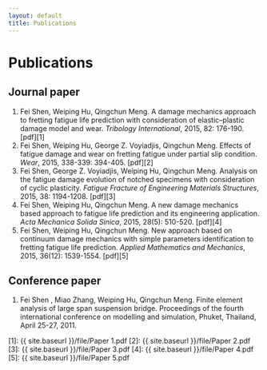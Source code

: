 ```yaml
---
layout: default
title: Publications 
---
```


# Publications

## Journal paper

1. Fei Shen, Weiping Hu, Qingchun Meng. A damage mechanics approach to fretting fatigue life prediction with consideration of elastic–plastic damage model and wear. *Tribology International*, 2015, 82: 176-190. [pdf][1]
2. Fei Shen, Weiping Hu, George Z. Voyiadjis, Qingchun Meng. Effects of fatigue damage and wear on fretting fatigue under partial slip condition. *Wear*, 2015, 338-339: 394-405. [pdf][2]
3. Fei Shen, George Z. Voyiadjis, Weiping Hu, Qingchun Meng. Analysis on the fatigue damage evolution of notched specimens with consideration of cyclic plasticity. *Fatigue Fracture of Engineering Materials Structures*, 2015, 38: 1194-1208. [pdf][3]
4. Fei Shen, Weiping Hu, Qingchun Meng. A new damage mechanics based approach to fatigue life prediction and its engineering application. *Acta Mechanica Solida Sinica*, 2015, 28(5): 510-520. [pdf][4]
5. Fei Shen, Weiping Hu, Qingchun Meng. New approach based on continuum damage mechanics with simple parameters identification to fretting fatigue life prediction. *Applied Mathematics and Mechanics*, 2015, 36(12): 1539-1554. [pdf][5]

## Conference paper

1. Fei Shen , Miao Zhang, Weiping Hu, Qingchun Meng. Finite element analysis of large span suspension bridge. Proceedings of the fourth international conference on modelling and simulation, Phuket, Thailand, April 25-27, 2011.  

[1]: {{ site.baseurl }}/file/Paper 1.pdf
[2]: {{ site.baseurl }}/file/Paper 2.pdf
[3]: {{ site.baseurl }}/file/Paper 3.pdf 
[4]: {{ site.baseurl }}/file/Paper 4.pdf
[5]: {{ site.baseurl }}/file/Paper 5.pdf 